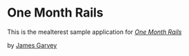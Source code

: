# One Month Rails

This is the mealterest sample application for
[*One Month Rails*](http://onemonthrails.com)

by [James Garvey](https://www.facebook.com/JamesPatrickGarvey)